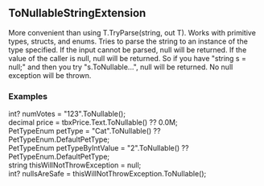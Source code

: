 <h2>ToNullableStringExtension</h2>
More convenient than using T.TryParse(string, out T).
Works with primitive types, structs, and enums.
Tries to parse the string to an instance of the type specified.
If the input cannot be parsed, null will be returned.
If the value of the caller is null, null will be returned.
So if you have "string s = null;" and then you try "s.ToNullable...",
null will be returned. No null exception will be thrown. 



<h3>Examples</h3>
int? numVotes = "123".ToNullable<int>();<br>
decimal price = tbxPrice.Text.ToNullable<decimal>() ?? 0.0M;<br>
PetTypeEnum petType = "Cat".ToNullable<PetTypeEnum>() ?? PetTypeEnum.DefaultPetType;<br>
PetTypeEnum petTypeByIntValue = "2".ToNullable<PetTypeEnum>() ?? PetTypeEnum.DefaultPetType;<br>
string thisWillNotThrowException = null;<br>
int? nullsAreSafe = thisWillNotThrowException.ToNullable<int>();<br>
